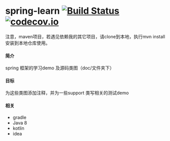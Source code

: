 # spring-learn [![Build Status](https://travis-ci.org/YuanLicc/spring-learn.svg?branch=master)](https://travis-ci.org/YuanLicc/spring-learn) [![codecov.io](https://codecov.io/gh/YuanLicc/spring-learn/branch/master/graphs/badge.svg?branch=master)](https://codecov.io/gh/YuanLicc/spring-learn?branch=master)
注意，maven项目，若遇见依赖我的其它项目，请clone到本地，执行mvn install安装到本地仓库使用。
#### 简介
spring 框架的学习demo 及源码类图（doc/文件夹下）
#### 目标
为这些类图添加注释，并为一些support 类写相关的测试demo
#### 相关
- gradle
- Java 8
- kotlin
- idea


